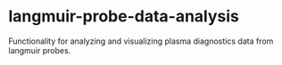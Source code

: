 # langmuir-probe-data-analysis
Functionality for analyzing and visualizing plasma diagnostics data from langmuir probes. 
